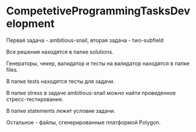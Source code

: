 # CompetetiveProgrammingTasksDevelopment
Первая задача - ambitious-snail, вторая задача - two-subfield

Все решения находятся в папке solutions.

Генераторы, чекер, валидатор и тесты на валидатор находятся в папке files.

В папке tests находятся тесты для задачи.

В папке stress в задаче ambitious-snail можно найти проведенное стресс-тестирование.

В папке statements лежит условие задачи.

Остальное - файлы, сгенерированные платформой Polygon.
